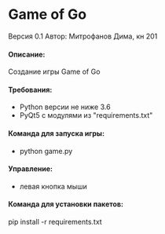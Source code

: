 # Game of Go
Версия 0.1
Автор: Митрофанов Дима, кн 201

#### Описание:
Cоздание игры Game of Go

#### Требования:
* Python версии не ниже 3.6
* PyQt5 c модулями из "requirements.txt"

#### Команда для запуска игры:
* python game.py

#### Управление:
* левая кнопка мыши

#### Команда для установки пакетов:  
pip install -r requirements.txt